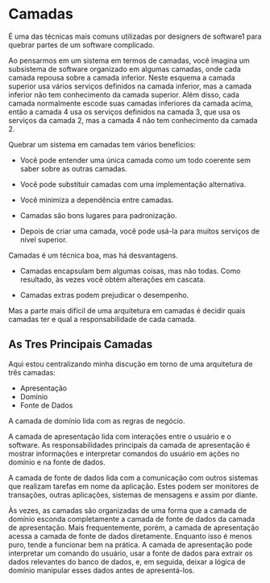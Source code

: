 # Camadas

É uma das técnicas mais comuns utilizadas por designers de software1 para quebrar partes de 
um software complicado.

Ao pensarmos em um sistema em termos de camadas, você imagina um subsistema de software organizado 
em algumas camadas, onde cada camada repousa sobre a camada inferior. Neste esquema a camada superior
usa vários serviços definidos na camada inferior, mas a camada inferior não tem conhecimento da camada superior. 
Além disso, cada camada normalmente escode suas camadas inferiores da camada acima, então a camada 4 usa os serviços
definidos na camada 3, que usa os serviços da camada 2, mas a camada 4 não tem conhecimento da camada 2.

Quebrar um sistema em camadas tem vários benefícios:

- Você pode entender uma única camada como um todo coerente sem saber sobre as outras camadas.

- Você pode substituir camadas com uma implementação alternativa.

- Você minimiza a dependência entre camadas.

- Camadas são bons lugares para padronização.

- Depois de criar uma camada, você pode usá-la para muitos serviços de nível superior.

Camadas é um técnica boa, mas há desvantagens.

- Camadas encapsulam bem algumas coisas, mas não todas. Como resultado, às vezes
  você obtém alterações em cascata.

- Camadas extras podem prejudicar o desempenho.

Mas a parte mais difícil de uma arquitetura em camadas é decidir quais camadas ter e
qual a responsabilidade de cada camada.

## As Tres Principais Camadas

Aqui estou centralizando minha discução em torno de uma arquitetura de três camadas:

- Apresentação
- Domínio
- Fonte de Dados

A camada de domínio lida com as regras de negócio.
  
A camada de apresentação lida com interações entre o usuário e o software. As responsabilidades
principais da camada de apresentação é mostrar informações e interpretar comandos do usuário
em ações no domínio e na fonte de dados.

A camada de fonte de dados lida com a comunicação com outros sistemas que realizam tarefas em nome da
aplicação. Estes podem ser monitores de transações, outras aplicações, sistemas de mensagens e assim
por diante.

Às vezes, as camadas são organizadas de uma forma que a camada de domínio esconda completamente a camada
de fonte de dados da camada de apresentação. Mais frequentemente, porém, a camada de apresentação acessa
a camada de fonte de dados diretamente. Enquanto isso é menos puro, tende a funcionar bem na prática.
A camada de apresentação pode interpretar um comando do usuário, usar a fonte de dados para extrair os 
dados relevantes do banco de dados, e, em seguida, deixar a lógica de domínio manipular esses dados
antes de apresentá-los.

